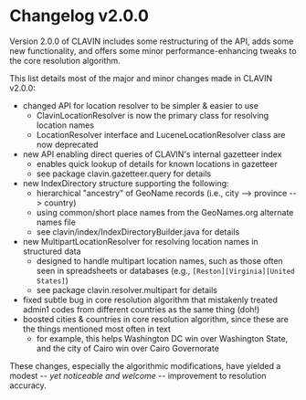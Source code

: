 # Changelog v2.0.0

Version 2.0.0 of CLAVIN includes some restructuring of the API, adds some new functionality, and offers some minor performance-enhancing tweaks to the core resolution algorithm.

This list details most of the major and minor changes made in CLAVIN v2.0.0:

- changed API for location resolver to be simpler & easier to use
    - ClavinLocationResolver is now the primary class for resolving location names
    - LocationResolver interface and LuceneLocationResolver class are now deprecated
- new API enabling direct queries of CLAVIN's internal gazetteer index
    - enables quick lookup of details for known locations in gazetteer
    - see package clavin.gazetteer.query for details
- new IndexDirectory structure supporting the following:
    - hierarchical "ancestry" of GeoName records (i.e., city --> province --> country)
    - using common/short place names from the GeoNames.org alternate names file
    - see clavin/index/IndexDirectoryBuilder.java for details
- new MultipartLocationResolver for resolving location names in structured data
    - designed to handle multipart location names, such as those often seen in spreadsheets or databases (e.g., `[Reston][Virginia][United States]`)
    - see package clavin.resolver.multipart for details
- fixed subtle bug in core resolution algorithm that mistakenly treated admin1 codes from different countries as the same thing (doh!)
- boosted cities & countries in core resolution algorithm, since these are the things mentioned most often in text
    - for example, this helps Washington DC win over Washington State, and the city of Cairo win over Cairo Governorate

These changes, especially the algorithmic modifications, have yielded a modest -- *yet noticeable and welcome* -- improvement to resolution accuracy.
